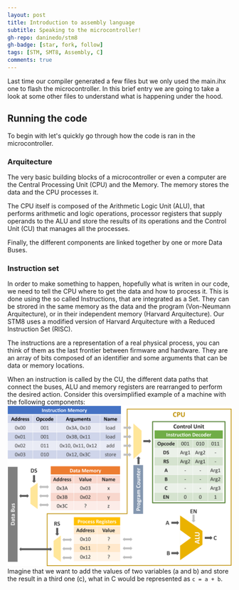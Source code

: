 ```yaml
---
layout: post
title: Introduction to assembly language
subtitle: Speaking to the microcontroller!
gh-repo: daninedo/stm8
gh-badge: [star, fork, follow]
tags: [STM, SMT8, Assembly, C]
comments: true
---
```


Last time our compiler generated a few files but we only used the main.ihx one
to flash the microcontroller. In this brief entry we are going to take a look at
some other files to understand what is happening under the hood.

## Running the code
To begin with let's quickly go through how the code is ran in the microcontroller.

### Arquitecture
The very basic building blocks of a microcontroller or even a computer are the
Central Processing Unit (CPU) and the Memory. The memory stores the data and the
CPU processes it.

The CPU itself is composed of the Arithmetic Logic Unit (ALU), that performs arithmetic
and logic operations, processor registers that supply operands to the ALU and store
the results of its operations and the Control Unit (CU) that manages all the processes.

Finally, the different components are linked together by one or more Data Buses.

### Instruction set
In order to make something to happen, hopefully what is writen in our code, we
need to tell the CPU where to get the data and how to process it. This is done using
the so called Instructions, that are integrated as a Set. They can be strored in the same memory as the data and
the program (Von-Neumann Arquitecture), or in their independent memory (Harvard Arquitecture).
Our STM8 uses a modified version of Harvard Arquitecture with a Reduced Instruction Set (RISC).

The instructions are a representation of a real physical process, you can think of
them as the last frontier between firmware and hardware. They are an array of bits
composed of an identifier and some arguments that can be data or memory locations.

When an instruction is called by the CU, the different data paths that connect the
buses, ALU and memory registers are rearranged to perform the desired action. Consider
this oversimplified example of a machine with the following components:
![machine1](/img/machine1.png)
Imagine that we want to add the values of two variables (a and b) and store the result in a
third one (c), what in C would be represented as `c = a + b`.
